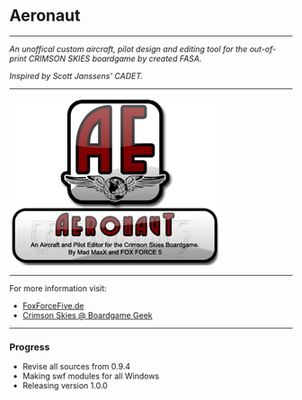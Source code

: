 # Aeronaut

-----------------------------------

*An unoffical custom aircraft, pilot design and editing tool for the out-of-print CRIMSON SKIES boardgame by created FASA.*

*Inspired by Scott Janssens' CADET.*

-----------------------------------

![Aeronaut Splash](https://github.com/HerbertV/Aeronaut/blob/a9f8b5027bf53cd6c86364282fa6f43a35da05e9/docs/Aeronaut_Splash.png?raw=true)

-----------------------------------

For more information visit:

* [FoxForceFive.de](http://www.foxforcefive.de/cs/)
* [Crimson Skies @ Boardgame Geek](http://boardgamegeek.com/boardgame/3855/crimson-skies)

-----------------------------------

### Progress

* Revise all sources from 0.9.4
* Making swf modules for all Windows
* Releasing version 1.0.0